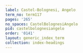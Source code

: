 ```yaml
---
label: Castel-Bolognesi, Angelo
term_no: term117
pages: '265'
no_spaces: CastelBolognesiAngelo
pid: castelbolognesiangelo
order: '0141'
layout: generic_index_term
collection: index-headings
---
```

